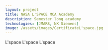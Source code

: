 ```yaml
---
layout: project
title: NASA L'SPACE MCA Academy
description: Semester long academy
technologies: [JMARS, NX Siemens]
image: /assets/images/CertificateL'space.jpg
---
```


L'space L'space L'space